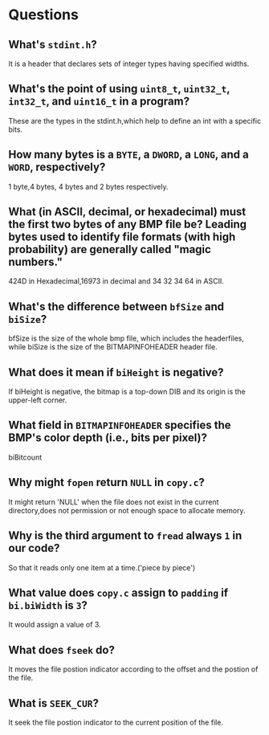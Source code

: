 # Questions

## What's `stdint.h`?

It is a header that declares sets of integer types having specified widths.

## What's the point of using `uint8_t`, `uint32_t`, `int32_t`, and `uint16_t` in a program?

These are the types in the stdint.h,which help to define an int with a specific bits.

## How many bytes is a `BYTE`, a `DWORD`, a `LONG`, and a `WORD`, respectively?

1 byte,4 bytes, 4 bytes and 2 bytes respectively.

## What (in ASCII, decimal, or hexadecimal) must the first two bytes of any BMP file be? Leading bytes used to identify file formats (with high probability) are generally called "magic numbers."

424D in Hexadecimal,16973 in decimal and 34 32 34 64 in ASCII.

## What's the difference between `bfSize` and `biSize`?

bfSize is the size of the whole bmp file, which includes the headerfiles, while biSize is the size of the BITMAPINFOHEADER header file. 

## What does it mean if `biHeight` is negative?

If biHeight is negative, the bitmap is a top-down DIB and its origin is the upper-left corner.

## What field in `BITMAPINFOHEADER` specifies the BMP's color depth (i.e., bits per pixel)?

biBitcount

## Why might `fopen` return `NULL` in `copy.c`?

It might return 'NULL' when the file does not exist in the current directory,does not permission or not enough space to allocate memory.

## Why is the third argument to `fread` always `1` in our code?

So that it reads only one item at a time.('piece by piece')

## What value does `copy.c` assign to `padding` if `bi.biWidth` is `3`?

It would assign a value of 3.

## What does `fseek` do?

It moves the file postion indicator according to the offset and the postion of the file.

## What is `SEEK_CUR`?

It seek the file postion indicator to the current position of the file. 
